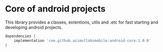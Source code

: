 # Core of android projects 

This library provides a classes, extentions, utils and .etc for fast starting and developing android projects.

```groovy
dependencies {
    implementation 'com.github.azimutlabsmobile:android-core:1.0.0'
}
```
